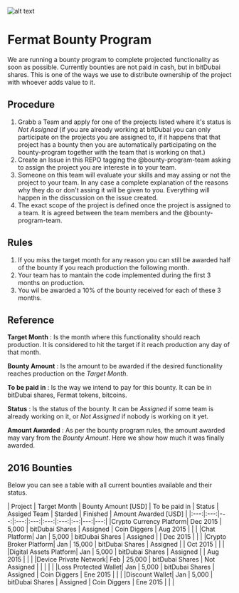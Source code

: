 ![alt text](https://github.com/bitDubai/media-kit/blob/master/Readme%20Image/Fermat%20Logotype/Fermat_Logo_3D.png "Fermat Logo")

# Fermat Bounty Program

We are running a bounty program to complete projected functionality as soon as possible. Currently bounties are not paid in cash, but in bitDubai shares. This is one of the ways we use to distribute ownership of the project with whoever adds value to it. 

## Procedure

1. Grabb a Team and apply for one of the projects listed where it's status is _Not Assigned_ (if you are already working at bitDubai you can only participate on the projects you are assigned to, if it happens that that project has a bounty then you are automatically participating on the bounty-program together with the team that is working on that.)
2. Create an Issue in this REPO tagging the @bounty-program-team asking to assign the project you are intereste in to your team.
3. Someone on this team will evaluate your skills and may assing or not the project to your team. In any case a complete explanation of the reasons why they do or don't assing it will be given to you. Everything will happen in the disscussion on the issue created.
4. The exact scope of the project is defined once the project is assigned to a team. It is agreed between the team members and the @bounty-program-team.

## Rules

1. If you miss the target month for any reason you can still be awarded half of the bounty if you reach production the following month.
2. Your team has to mantain the code implemented during the first 3 months on production. 
3. You wil be awarded a 10% of the bounty received for each of these 3 months.

## Reference 

**Target Month** : Is the month where this functionality should reach production. It is considered to hit the target if it reach production any day of that month.

**Bounty Amount** : Is the amount to be awarded if the desired functionality reaches production on the _Target Month_. 

**To be paid in** : Is the way we intend to pay for this bounty. It can be in bitDubai shares, Fermat tokens, bitcoins.

**Status** : Is the status of the bounty. It can be _Assigned_ if some team is already working on it, or _Not Assigned_ if nobody is working on it yet.

**Amount Awarded** : As per the bounty program rules, the amount awarded may vary from the _Bounty Amount_. Here we show how much it was finally awarded.

## 2016 Bounties

Below you can see a table with all current bounties available and their status. 

| Project | Target Month | Bounty Amount [USD] | To be paid in | Status | Assiged Team | Starded | Finished | Amount Awarded [USD] |
|:---:|:---:|---:|:---:|:---:|:---:|:---:|:--:|---:|---:|
|Crypto Currency Platform| Dec 2015 | 5,000 | bitDubai Shares | Assigned | Coin Diggers | Aug 2015 | | |
|Chat Platform| Jan | 5,000 | bitDubai Shares | Assigned | <no name> | Dec 2015 | | |
|Crypto Broker Platform| Jan | 15,000 | bitDubai Shares | Assigned | <no name> | Oct 2015 | | |
|Digital Assets Platform| Jan | 5,000 | bitDubai Shares | Assigned | <no name> | Aug 2015 | | |
|Device Private Network| Feb | 25,000 | bitDubai Shares | Not Assigned | | | | |
|Loss Protected Wallet| Jan | 5,000 | bitDubai Shares | Assigned | Coin Diggers | Ene 2015 | | |
|Discount Wallet| Jan | 5,000 | bitDubai Shares | Assigned | Coin Diggers | Ene 2015 | | |



